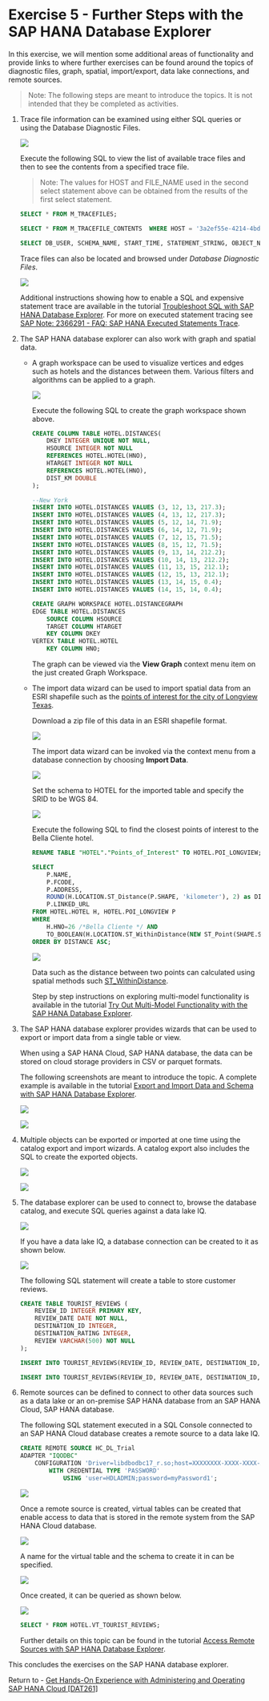 # Exercise 5 - Further Steps with the SAP HANA Database Explorer

In this exercise, we will mention some additional areas of functionality and provide links to where further exercises can be found around the topics of diagnostic files, graph, spatial, import/export, data lake connections, and remote sources.

> Note: The following steps are meant to introduce the topics.  It is not intended that they be completed as activities.

1. Trace file information can be examined using either SQL queries or using the Database Diagnostic Files.  

    ![](images/TraceFilesWthSQL.png)

    Execute the following SQL to view the list of available trace files and then to see the contents from a specified trace file.

    > Note: The values for HOST and FILE_NAME used in the second select statement above can be obtained from the results of the first select statement.

    ```SQL
    SELECT * FROM M_TRACEFILES;

    SELECT * FROM M_TRACEFILE_CONTENTS  WHERE HOST = '3a2ef55e-4214-4bd9-adfc-f547d8e2d384' AND FILE_NAME='indexserver_3a2ef55e-4214-4bd9-adfc-f547d8e2d384.30040.000.trc';

    SELECT DB_USER, SCHEMA_NAME, START_TIME, STATEMENT_STRING, OBJECT_NAME FROM M_EXECUTED_STATEMENTS;
    ```

    Trace files can also be located and browsed under *Database Diagnostic Files*.

    ![](images/ExecutedStatementsTrace.png) 

    Additional instructions showing how to enable a SQL and expensive statement trace are available in the tutorial [Troubleshoot SQL with SAP HANA Database Explorer](https://developers.sap.com/tutorials/hana-dbx-multi-model.html).  For more on executed statement tracing see [SAP Note: 2366291 - FAQ: SAP HANA Executed Statements Trace](https://launchpad.support.sap.com/#/notes/2366291).

2. The SAP HANA database explorer can also work with graph and spatial data.  

    * A graph workspace can be used to visualize vertices and edges such as hotels and the distances between them.  Various filters and algorithms can be applied to a graph.

        ![](images/Graph.png)
    
        Execute the following SQL to create the graph workspace shown above.

        ```SQL
        CREATE COLUMN TABLE HOTEL.DISTANCES(
            DKEY INTEGER UNIQUE NOT NULL,
            HSOURCE INTEGER NOT NULL
            REFERENCES HOTEL.HOTEL(HNO),
            HTARGET INTEGER NOT NULL
            REFERENCES HOTEL.HOTEL(HNO),
            DIST_KM DOUBLE
        );

        --New York
        INSERT INTO HOTEL.DISTANCES VALUES (3, 12, 13, 217.3);
        INSERT INTO HOTEL.DISTANCES VALUES (4, 13, 12, 217.3);
        INSERT INTO HOTEL.DISTANCES VALUES (5, 12, 14, 71.9);
        INSERT INTO HOTEL.DISTANCES VALUES (6, 14, 12, 71.9);
        INSERT INTO HOTEL.DISTANCES VALUES (7, 12, 15, 71.5);
        INSERT INTO HOTEL.DISTANCES VALUES (8, 15, 12, 71.5);
        INSERT INTO HOTEL.DISTANCES VALUES (9, 13, 14, 212.2);
        INSERT INTO HOTEL.DISTANCES VALUES (10, 14, 13, 212.2);
        INSERT INTO HOTEL.DISTANCES VALUES (11, 13, 15, 212.1);
        INSERT INTO HOTEL.DISTANCES VALUES (12, 15, 13, 212.1);
        INSERT INTO HOTEL.DISTANCES VALUES (13, 14, 15, 0.4);
        INSERT INTO HOTEL.DISTANCES VALUES (14, 15, 14, 0.4);

        CREATE GRAPH WORKSPACE HOTEL.DISTANCEGRAPH
        EDGE TABLE HOTEL.DISTANCES
            SOURCE COLUMN HSOURCE
            TARGET COLUMN HTARGET
            KEY COLUMN DKEY
        VERTEX TABLE HOTEL.HOTEL
            KEY COLUMN HNO;
        ```

        The graph can be viewed via the **View Graph** context menu item on the just created Graph Workspace.

    * The import data wizard can be used to import spatial data from an ESRI shapefile such as the [points of interest for the city of Longview Texas](https://hub.arcgis.com/datasets/longviewtexas::points-of-interest/explore?location=32.489161%2C-94.771600%2C12.10).  
    
        Download a zip file of this data in an ESRI shapefile format.

        ![](images/DownloadShapefile.png)

        The import data wizard can be invoked via the context menu from a database connection by choosing **Import Data**. 

        ![](images/ImportESRIShapefile.png)

        Set the schema to HOTEL for the imported table and specify the SRID to be WGS 84.

        ![](images/ImportESRIShapefile2.png)

        Execute the following SQL to find the closest points of interest to the Bella Cliente hotel.

        ```SQL
        RENAME TABLE "HOTEL"."Points_of_Interest" TO HOTEL.POI_LONGVIEW;

        SELECT
            P.NAME,
            P.FCODE,
            P.ADDRESS,
            ROUND(H.LOCATION.ST_Distance(P.SHAPE, 'kilometer'), 2) as DISTANCE,
            P.LINKED_URL
        FROM HOTEL.HOTEL H, HOTEL.POI_LONGVIEW P
        WHERE
            H.HNO=26 /*Bella Cliente */ AND
            TO_BOOLEAN(H.LOCATION.ST_WithinDistance(NEW ST_Point(SHAPE.ST_AsWKT(), 4326), 3, 'kilometer')) = TRUE
        ORDER BY DISTANCE ASC;
        ```

        ![](images/Spatial.png) 

        Data such as the distance between two points can calculated using spatial methods such [ST_WithinDistance](https://help.sap.com/viewer/bc9e455fe75541b8a248b4c09b086cf5/latest/en-US/7a1cc028787c1014b4afe2c72ff94316.html).

        Step by step instructions on exploring multi-model functionality is available in the tutorial [Try Out Multi-Model Functionality with the SAP HANA Database Explorer](https://developers.sap.com/tutorials/hana-dbx-multi-model.html).

3. The SAP HANA database explorer provides wizards that can be used to export or import data from a single table or view.  

    When using a SAP HANA Cloud, SAP HANA database, the data can be stored on cloud storage providers in CSV or parquet formats.  

    The following screenshots are meant to introduce the topic.  A complete example is available in the tutorial [Export and Import Data and Schema with SAP HANA Database Explorer](https://developers.sap.com/tutorials/hana-dbx-export-import.html).

    ![](images/ExportData.png)

    ![](images/ExportDataWizard.png)

4. Multiple objects can be exported or imported at one time using the catalog export and import wizards.  A catalog export also includes the SQL to create the exported objects.

    ![](images/ExportDataCatalog.png)

    ![](images/ExportDataCatalogWizard.png)
    
5. The database explorer can be used to connect to, browse the database catalog, and execute SQL queries against a data lake IQ.  

    ![](images/DataLake.png)

    If you have a data lake IQ, a database connection can be created to it as shown below.

    ![](images/OpenDataLakeInDBX.png)

    The following SQL statement will create a table to store customer reviews. 

    ```SQL
    CREATE TABLE TOURIST_REVIEWS (
        REVIEW_ID INTEGER PRIMARY KEY,
        REVIEW_DATE DATE NOT NULL,
        DESTINATION_ID INTEGER,
        DESTINATION_RATING INTEGER,
        REVIEW VARCHAR(500) NOT NULL
    );

    INSERT INTO TOURIST_REVIEWS(REVIEW_ID, REVIEW_DATE, DESTINATION_ID, DESTINATION_RATING, REVIEW) VALUES(1, '2019-03-15', 1, 5, 'We had a great day swimming at the beach and exploring the beach front shops.  We will for sure be back next summer.');

    INSERT INTO TOURIST_REVIEWS(REVIEW_ID, REVIEW_DATE, DESTINATION_ID, DESTINATION_RATING, REVIEW) VALUES(2, '2019-02-02', 1, 4, 'We had an enjoyable meal.  The service and food was outstanding.  Would have liked to have slightly larger portions');
    ```

6. Remote sources can be defined to connect to other data sources such as a data lake or an on-premise SAP HANA database from an SAP HANA Cloud, SAP HANA database.  

    The following SQL statement executed in a SQL Console connected to an SAP HANA Cloud database creates a remote source to a data lake IQ.

    ```SQL
    CREATE REMOTE SOURCE HC_DL_Trial
	ADAPTER "IQODBC"
		CONFIGURATION 'Driver=libdbodbc17_r.so;host=XXXXXXXX-XXXX-XXXX-XXXX-XXXXXXXXXXXX.iq.hdl.trial-XXXX.hanacloud.ondemand.com:443;ENC=TLS(tls_type=rsa;direct=yes)'
			WITH CREDENTIAL TYPE 'PASSWORD'
				USING 'user=HDLADMIN;password=myPassword1';
    ```

    ![](images/CreateRemoteSource.png)

    Once a remote source is created, virtual tables can be created that enable access to data that is stored in the remote system from the SAP HANA Cloud database.

    ![](images/CreateVirtualObjects.png)

    A name for the virtual table and the schema to create it in can be specified.

    ![](images/CreateVirtualTable.png)

    Once created, it can be queried as shown below.

    ![](images/AccessVirtualTable.png)

    ```SQL
    SELECT * FROM HOTEL.VT_TOURIST_REVIEWS;
    ```

    Further details on this topic can be found in the tutorial [Access Remote Sources with SAP HANA Database Explorer](https://developers.sap.com/tutorials/hana-dbx-remote-sources.html).

This concludes the exercises on the SAP HANA database explorer.

Return to - [Get Hands-On Experience with Administering and Operating SAP HANA Cloud [DAT261]](../../../README.md)